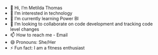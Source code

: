 - 👋 Hi, I’m Metilda Thomas
- 👀 I’m interested in technology
- 🌱 I’m currently learning Power BI
- 💞️ I’m looking to collaborate on code development and tracking code level changes
- 📫 How to reach me - Email
- 😄 Pronouns: She/Her
- ⚡ Fun fact: I am a fitness enthusiast 

<!---
Metilda-PowerBI/Metilda-PowerBI is a ✨ special ✨ repository because its `README.md` (this file) appears on your GitHub profile.
You can click the Preview link to take a look at your changes.
--->
